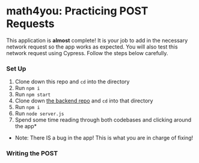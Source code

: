 # math4you: Practicing POST Requests 

This application is **almost** complete! It is your job to add in the necessary network request so the app works as expected. You will also test this network request using Cypress. Follow the steps below carefully.

### Set Up
1. Clone down this repo and `cd` into the directory
2. Run `npm i`
3. Run `npm start`
4. Clone down [the backend repo](https://github.com/turingschool-examples/math4you-api) and `cd` into that directory
5. Run `npm i`
6. Run `node server.js`
7. Spend some time reading through both codebases and clicking around the app*

* Note: There IS a bug in the app! This is what you are in charge of fixing!

### Writing the POST
